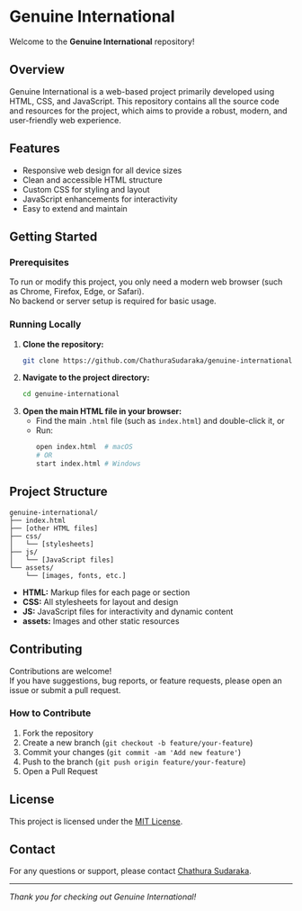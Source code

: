 # Genuine International

Welcome to the **Genuine International** repository!

## Overview

Genuine International is a web-based project primarily developed using HTML, CSS, and JavaScript. This repository contains all the source code and resources for the project, which aims to provide a robust, modern, and user-friendly web experience.

## Features

- Responsive web design for all device sizes
- Clean and accessible HTML structure
- Custom CSS for styling and layout
- JavaScript enhancements for interactivity
- Easy to extend and maintain

## Getting Started

### Prerequisites

To run or modify this project, you only need a modern web browser (such as Chrome, Firefox, Edge, or Safari).  
No backend or server setup is required for basic usage.

### Running Locally

1. **Clone the repository:**
   ```bash
   git clone https://github.com/ChathuraSudaraka/genuine-international.git
   ```
2. **Navigate to the project directory:**
   ```bash
   cd genuine-international
   ```
3. **Open the main HTML file in your browser:**
   - Find the main `.html` file (such as `index.html`) and double-click it, or
   - Run:
     ```bash
     open index.html  # macOS
     # OR
     start index.html # Windows
     ```

## Project Structure

```
genuine-international/
├── index.html
├── [other HTML files]
├── css/
│   └── [stylesheets]
├── js/
│   └── [JavaScript files]
└── assets/
    └── [images, fonts, etc.]
```

- **HTML:** Markup files for each page or section
- **CSS:** All stylesheets for layout and design
- **JS:** JavaScript files for interactivity and dynamic content
- **assets:** Images and other static resources

## Contributing

Contributions are welcome!  
If you have suggestions, bug reports, or feature requests, please open an issue or submit a pull request.

### How to Contribute

1. Fork the repository
2. Create a new branch (`git checkout -b feature/your-feature`)
3. Commit your changes (`git commit -am 'Add new feature'`)
4. Push to the branch (`git push origin feature/your-feature`)
5. Open a Pull Request

## License

This project is licensed under the [MIT License](LICENSE).

## Contact

For any questions or support, please contact [Chathura Sudaraka](https://github.com/ChathuraSudaraka).

---

*Thank you for checking out Genuine International!*
